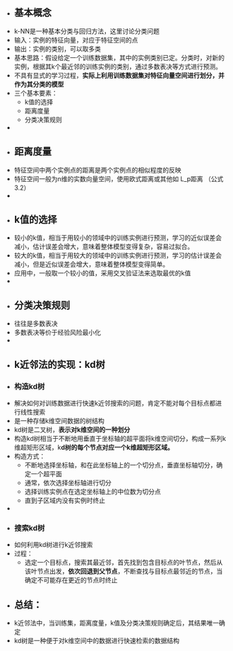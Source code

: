 - ## 基本概念
- k-NN是一种基本分类与回归方法，这里讨论分类问题
- 输入：实例的特征向量，对应于特征空间的点
- 输出：实例的类别，可以取多类
- 基本思路：假设给定一个训练数据集，其中的实例类别已定。分类时，对新的实例，根据其k个最近邻的训练实例的类别，通过多数表决等方式进行预测。
- 不具有显式的学习过程，**实际上利用训练数据集对特征向量空间进行划分，并作为其分类的模型**
- 三个基本要素：
	- k值的选择
	- 距离度量
	- 分类决策规则
-
- ## 距离度量
- 特征空间中两个实例点的距离是两个实例点的相似程度的反映
- 特征空间一般为n维的实数向量空间，使用欧式距离或其他如 L_p距离 （公式3.2）
-
- ## k值的选择
- 较小的k值，相当于用较小的领域中的训练实例进行预测，学习的近似误差会减小，估计误差会增大，意味着整体模型变得复杂，容易过拟合。
- 较大的k值，相当于用较大的领域中的训练实例进行预测，学习的估计误差会减小，但是近似误差会增大，意味着整体模型变得简单。
- 应用中，一般取一个较小的值，采用交叉验证法来选取最优的k值
-
- ## 分类决策规则
- 往往是多数表决
- 多数表决等价于经验风险最小化
-
- ## k近邻法的实现：kd树
- ### 构造kd树
- 解决如何对训练数据进行快速k近邻搜索的问题，肯定不能对每个目标点都进行线性搜索
- 是一种存储k维空间数据的树结构
- kd树是二叉树，**表示对k维空间的一种划分**
- 构造kd树相当于不断地用垂直于坐标轴的超平面将k维空间切分，构成一系列k维超矩形区域，k**d树的每个节点对应一个k维超矩形区域。**
- 构造方式：
	- 不断地选择坐标轴，和在此坐标轴上的一个切分点，垂直坐标轴切分，确定一个超平面
	- 通常，依次选择坐标轴进行切分
	- 选择训练实例点在选定坐标轴上的中位数为切分点
	- 直到子区域内没有实例时终止
-
- ### 搜索kd树
- 如何利用kd树进行k近邻搜索
- 过程：
	- 选定一个目标点，搜索其最近邻，首先找到包含目标点的叶节点，然后从该叶节点出发，**依次回退到父节点**，不断查找与目标点最邻近的节点，当确定不可能存在更近的节点时终止
- ## 总结：
- k近邻法中，当训练集，距离度量，k值及分类决策规则确定后，其结果唯一确定
- kd树是一种便于对k维空间中的数据进行快速检索的数据结构
